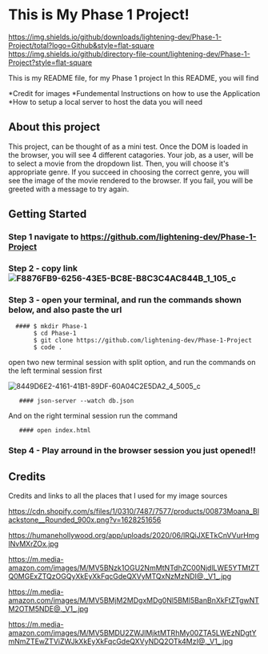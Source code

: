 # This is My Phase 1 Project!

https://img.shields.io/github/downloads/lightening-dev/Phase-1-Project/total?logo=Github&style=flat-square
https://img.shields.io/github/directory-file-count/lightening-dev/Phase-1-Project?style=flat-square

This is my README file, for my Phase 1 project 
In this README, you will find

*Credit for images
*Fundemental Instructions on how to use the Application
*How to setup a local server to host the data you will need

## About this project 

This project, can be thought of as a mini test. Once the DOM is loaded in the browser, you will see 4 different catagories. Your job, as a user, will be to select a movie from the dropdown list. 
Then, you will choose it's appropriate genre. 
If you succeed in choosing the correct genre, you will see the image of the movie rendered to the browser. If you fail, you will be greeted with a message to try again. 



## Getting Started

### Step 1 navigate to https://github.com/lightening-dev/Phase-1-Project

### Step 2 - copy link ![F8876FB9-6256-43E5-BC8E-B8C3C4AC844B_1_105_c](https://user-images.githubusercontent.com/91485311/197913666-c213fda4-1e93-4f6d-bacf-68bdb689853b.jpeg)

### Step 3 - open your terminal, and run the commands shown below, and also paste the url
      
      #### $ mkdir Phase-1
           $ cd Phase-1
           $ git clone https://github.com/lightening-dev/Phase-1-Project
           $ code . 
 open two new terminal session with split option, and run the commands on the left terminal session first

![8449D6E2-4161-41B1-89DF-60A04C2E5DA2_4_5005_c](https://user-images.githubusercontent.com/91485311/197916545-b4384bb1-9576-442a-a52a-16dd8368c6f7.jpeg)

       #### json-server --watch db.json
 
 And on the right terminal session run the command 
       
       #### open index.html
 

### Step 4 - Play arround in the browser session you just opened!! 

## Credits

Credits and links to all the places that I used for my image sources

https://cdn.shopify.com/s/files/1/0310/7487/7577/products/00873Moana_Blackstone__Rounded_900x.png?v=1628251656

https://humanehollywood.org/app/uploads/2020/06/lRQiJXETkCnVVurHmglNvMXrZOx.jpg

https://m.media-amazon.com/images/M/MV5BNzk1OGU2NmMtNTdhZC00NjdlLWE5YTMtZTQ0MGExZTQzOGQyXkEyXkFqcGdeQXVyMTQxNzMzNDI@._V1_.jpg


https://m.media-amazon.com/images/M/MV5BMjM2MDgxMDg0Nl5BMl5BanBnXkFtZTgwNTM2OTM5NDE@._V1_.jpg

https://m.media-amazon.com/images/M/MV5BMDU2ZWJlMjktMTRhMy00ZTA5LWEzNDgtYmNmZTEwZTViZWJkXkEyXkFqcGdeQXVyNDQ2OTk4MzI@._V1_.jpg


